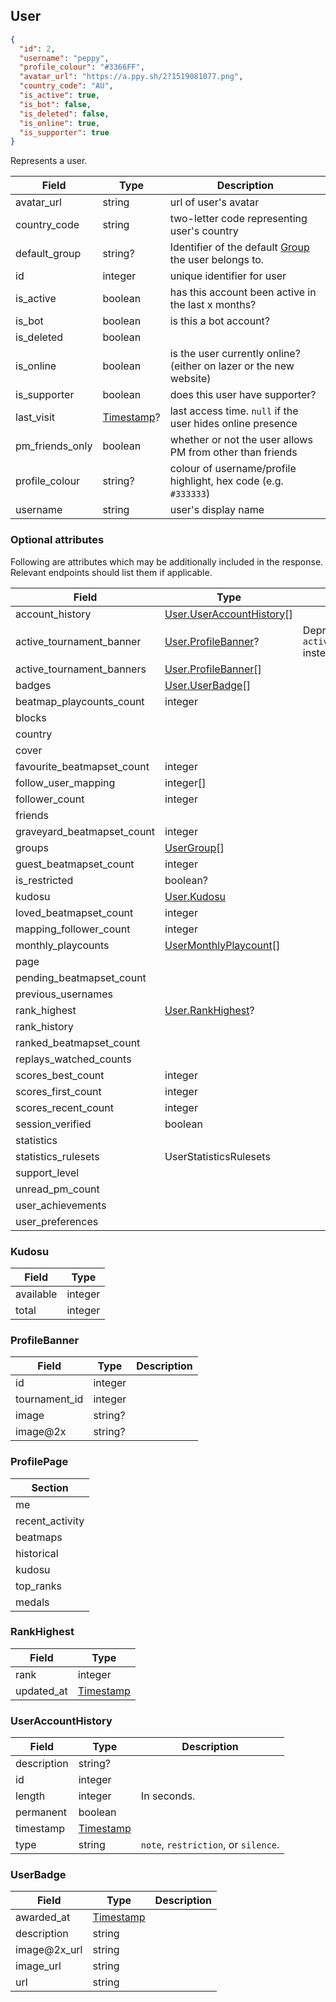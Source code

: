 ## User
```json
{
  "id": 2,
  "username": "peppy",
  "profile_colour": "#3366FF",
  "avatar_url": "https://a.ppy.sh/2?1519081077.png",
  "country_code": "AU",
  "is_active": true,
  "is_bot": false,
  "is_deleted": false,
  "is_online": true,
  "is_supporter": true
}
```

Represents a user.

Field           | Type                      | Description
--------------- | ------------------------- | ----------------------------------------------------------------------
avatar_url      | string                    | url of user's avatar
country_code    | string                    | two-letter code representing user's country
default_group   | string?                   | Identifier of the default [Group](#group) the user belongs to.
id              | integer                   | unique identifier for user
is_active       | boolean                   | has this account been active in the last x months?
is_bot          | boolean                   | is this a bot account?
is_deleted      | boolean                   | |
is_online       | boolean                   | is the user currently online? (either on lazer or the new website)
is_supporter    | boolean                   | does this user have supporter?
last_visit      | [Timestamp](#timestamp)?  | last access time. `null` if the user hides online presence
pm_friends_only | boolean                   | whether or not the user allows PM from other than friends
profile_colour  | string?                   | colour of username/profile highlight, hex code (e.g. `#333333`)
username        | string                    | user's display name

<div id="user-optionalattributes" data-unique="user-optionalattributes"></div>

### Optional attributes

Following are attributes which may be additionally included in the response. Relevant endpoints should list them if applicable.

Field                      | Type | Notes
---------------------------|----- | -----
account_history            | [User.UserAccountHistory](#user-useraccounthistory)[] | |
active_tournament_banner   | [User.ProfileBanner](#user-profilebanner)? | Deprecated, use `active_tournament_banners` instead.
active_tournament_banners  | [User.ProfileBanner](#user-profilebanner)[] | |
badges                     | [User.UserBadge](#user-userbadge)[] | |
beatmap_playcounts_count   | integer | |
blocks                     | | |
country                    | | |
cover                      | | |
favourite_beatmapset_count | integer | |
follow_user_mapping        | integer[] | |
follower_count             | integer | |
friends                    | | |
graveyard_beatmapset_count | integer | |
groups                     | [UserGroup](#usergroup)[] | |
guest_beatmapset_count     | integer | |
is_restricted              | boolean? | |
kudosu                     | [User.Kudosu](#user-kudosu) | |
loved_beatmapset_count     | integer | |
mapping_follower_count     | integer | |
monthly_playcounts         | [UserMonthlyPlaycount](#usermonthlyplaycount)[] | |
page                       | | |
pending_beatmapset_count   | | |
previous_usernames         | | |
rank_highest               | [User.RankHighest](#user-rankhighest)? | |
rank_history               | | |
ranked_beatmapset_count    | | |
replays_watched_counts     | | |
scores_best_count          | integer | |
scores_first_count         | integer | |
scores_recent_count        | integer | |
session_verified           | boolean | |
statistics                 | | |
statistics_rulesets        | UserStatisticsRulesets | |
support_level              | | |
unread_pm_count            | | |
user_achievements          | | |
user_preferences           | | |

<div id="user-kudosu" data-unique="user-kudosu"></div>

### Kudosu

Field     | Type
----------|-----
available | integer
total     | integer

<div id="user-profilebanner" data-unique="user-profilebanner"></div>

### ProfileBanner

Field         | Type        | Description
--------------|-------------|------------
id            | integer     | |
tournament_id | integer     | |
image         | string?     | |
image@2x      | string?     | |

<div id="user-profilepage" data-unique="user-profilepage"></div>

### ProfilePage

| Section         |
|-----------------|
| me              |
| recent_activity |
| beatmaps        |
| historical      |
| kudosu          |
| top_ranks       |
| medals          |

<div id="user-rankhighest" data-unique="user-rankhighest"></div>

### RankHighest

Field      | Type
-----------|-----
rank       | integer
updated_at | [Timestamp](#timestamp)

<div id="user-useraccounthistory" data-unique="user-useraccounthistory"></div>

### UserAccountHistory

Field       | Type                    | Description
------------|-------------------------|------------
description | string?                 | |
id          | integer                 | |
length      | integer                 | In seconds.
permanent   | boolean                 | |
timestamp   | [Timestamp](#timestamp) | |
type        | string                  | `note`, `restriction`, or `silence`.

<div id="user-userbadge" data-unique="user-userbadge"></div>

### UserBadge

Field        | Type                    | Description
-------------|-------------------------|------------
awarded_at   | [Timestamp](#timestamp) | |
description  | string                  | |
image@2x_url | string                  | |
image_url    | string                  | |
url          | string                  | |
